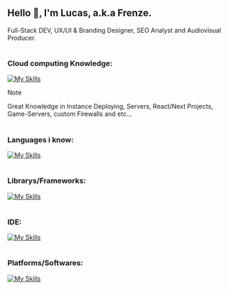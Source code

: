 ## Hello 👋, I'm Lucas, a.k.a Frenze.
Full-Stack DEV,  UX/UI & Branding Designer, SEO Analyst and Audiovisual Producer.
#
### Cloud computing Knowledge:
[![My Skills](https://skillicons.dev/icons?i=aws,gcp,azure)](https://skillicons.dev)
> [!NOTE]
> Great Knowledge in Instance Deploying, Servers, React/Next Projects, Game-Servers, custom Firewalls and etc...
#
### Languages i know:
[![My Skills](https://skillicons.dev/icons?i=js,py,lua,cs,html,css,svg)](https://skillicons.dev)
#
### Librarys/Frameworks:
[![My Skills](https://skillicons.dev/icons?i=express,jquery,react,nextjs,electron,sqlite,mysql)](https://skillicons.dev)
#
### IDE:
[![My Skills](https://skillicons.dev/icons?i=vscode,codepen)](https://skillicons.dev)
#
### Platforms/Softwares:
[![My Skills](https://skillicons.dev/icons?i=mongodb,firebase,cloudflare,docker,heroku,nginx,wordpress)](https://skillicons.dev)
